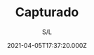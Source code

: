 ---
id: '59410c72-4898-4e6a-b42d-84206640cc51'
type: 'movie' # Filme, Série, Anime
title: "Capturado"
synopsis: ["Nero (Scott Adkins) é um ex-agente extremamente habilidoso que, da noite para o dia, se vê na missão mais importante de sua carreira: salvar a vida de seu filho. Enclausurado no deserto, o garoto tem cerca de 5 horas de oxigênio. É o tempo que Nero terá para pôr fim a três grandes organizações criminosas caso queira reencontrá-lo.",
]
originalTitle: "Seized"
date: '2021-04-05T17:37:20.000Z'
update: '2021-04-05T17:37:20.000Z'
releaseDate: '2020-10-13T03:00:00.000Z'
imdb:
  rating: '5.2' # 8.5
  id: '' # tt0470752
duration: '1h 25 Min'
trailer:
  urls: [
    '_A7_Oqh6hdE',
  ]
tags: ['1080p']
genre: ['Ação', 'Suspense'] #
quality: 'WEB-DL' # BluRay, WEB-DL, HDTV, WEB-DL4K, WEB-DLe
format: 'Mkv' # MKV, MP4, TS
audio: 'Português, Inglês' # Dublado, Legendado, Dual Audio, Dub & Leg
subtitle: 'S/L' # Português, inglês,
size: '3.41 GB' # 4.8 GB
audioQuality: 10
videoQuality: 10
directors: []
#  - name: 'Lana Wachowski'
#    image: ''
#  - name: 'Lilly Wachowski'
#    image: ''
cast: []
#  - name: 'Keanu Reeves'
#    image: ''
#    characterName: 'Neo'
writers: []
#  - name: ''
#    image: ''
maturityRating:
  age: '' # L , 10, 12, 14, 16, 18
  topics: [''] # Violence, Illegal drugs, Inappropriate Language, Legal Drugs, Sexual Content, Extreme Violence
###########################################
download:
  
  - url: 'magnet:?xt=urn:btih:66c4cdd053fbaef2bd90a11c00b1319d9a1a95a0&dn=LAPUMiA.Org - Capturado.2020.1080p.WEB-DL.DD5.1.H.264.DUAL-TDF&tr=udp%3a%2f%2ftracker.opentrackr.org%3a1337%2fannounce&tr=udp%3a%2f%2ftracker.openbittorrent.com%3a80%2fannounce&tr=udp%3a%2f%2ftracker.trackerfix.com%3a80%2fannounce&tr=udp%3a%2f%2ftracker.coppersurfer.tk%3a6969%2fannounce&tr=udp%3a%2f%2ftracker.leechers-paradise.org%3a6969%2fannounce&tr=udp%3a%2f%2feddie4.nl%3a6969%2fannounce&tr=udp%3a%2f%2fp4p.arenabg.com%3a1337%2fannounce&tr=udp%3a%2f%2fexplodie.org%3a6969%2fannounce&tr=udp%3a%2f%2fzer0day.ch%3a1337%2fannounce'
    resolution: '1080p' # 720p, 1080p, 4K,
    audio: 'Dual Áudio' # Dublado, Legendado, Dual Audio
    size: '' # 4.8 GB
    quality: '' # BluRay, WEB-DL
    format: '' # MKV
images:
  cover: '/assets/movies/capturado.jpg'
  background: '/assets/movies/'
---